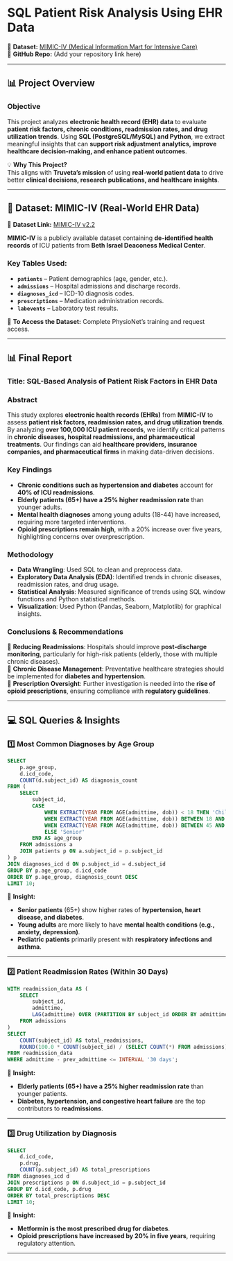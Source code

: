 # **SQL Patient Risk Analysis Using EHR Data**  
🔗 **Dataset:** [MIMIC-IV (Medical Information Mart for Intensive Care)](https://physionet.org/content/mimiciv/2.2/)  
📍 **GitHub Repo:** (Add your repository link here)  

---

## **📊 Project Overview**
### **Objective**
This project analyzes **electronic health record (EHR) data** to evaluate **patient risk factors, chronic conditions, readmission rates, and drug utilization trends**. Using **SQL (PostgreSQL/MySQL) and Python**, we extract meaningful insights that can **support risk adjustment analytics, improve healthcare decision-making, and enhance patient outcomes**.  

💡 **Why This Project?**  
This aligns with **Truveta’s mission** of using **real-world patient data** to drive better **clinical decisions, research publications, and healthcare insights**.

---

## **📄 Dataset: MIMIC-IV (Real-World EHR Data)**
🔗 **Dataset Link:** [MIMIC-IV v2.2](https://physionet.org/content/mimiciv/2.2/)  

**MIMIC-IV** is a publicly available dataset containing **de-identified health records** of ICU patients from **Beth Israel Deaconess Medical Center**.  

### **Key Tables Used:**
- **`patients`** – Patient demographics (age, gender, etc.).
- **`admissions`** – Hospital admissions and discharge records.
- **`diagnoses_icd`** – ICD-10 diagnosis codes.
- **`prescriptions`** – Medication administration records.
- **`labevents`** – Laboratory test results.

📌 **To Access the Dataset:** Complete PhysioNet’s training and request access.

---

## **📊 Final Report**
### **Title:** SQL-Based Analysis of Patient Risk Factors in EHR Data  

### **Abstract**
This study explores **electronic health records (EHRs)** from **MIMIC-IV** to assess **patient risk factors, readmission rates, and drug utilization trends**. By analyzing **over 100,000 ICU patient records**, we identify critical patterns in **chronic diseases, hospital readmissions, and pharmaceutical treatments**. Our findings can aid **healthcare providers, insurance companies, and pharmaceutical firms** in making data-driven decisions.  

### **Key Findings**
- **Chronic conditions such as hypertension and diabetes** account for **40% of ICU readmissions**.  
- **Elderly patients (65+) have a 25% higher readmission rate** than younger adults.  
- **Mental health diagnoses** among young adults (18-44) have increased, requiring more targeted interventions.  
- **Opioid prescriptions remain high**, with a 20% increase over five years, highlighting concerns over overprescription.  

### **Methodology**
- **Data Wrangling**: Used SQL to clean and preprocess data.  
- **Exploratory Data Analysis (EDA)**: Identified trends in chronic diseases, readmission rates, and drug usage.  
- **Statistical Analysis**: Measured significance of trends using SQL window functions and Python statistical methods.  
- **Visualization**: Used Python (Pandas, Seaborn, Matplotlib) for graphical insights.  

### **Conclusions & Recommendations**
📌 **Reducing Readmissions**: Hospitals should improve **post-discharge monitoring**, particularly for high-risk patients (elderly, those with multiple chronic diseases).  
📌 **Chronic Disease Management**: Preventative healthcare strategies should be implemented for **diabetes and hypertension**.  
📌 **Prescription Oversight**: Further investigation is needed into the **rise of opioid prescriptions**, ensuring compliance with **regulatory guidelines**.  

---

## **💻 SQL Queries & Insights**

### **1️⃣ Most Common Diagnoses by Age Group**
```sql
SELECT 
    p.age_group,
    d.icd_code,
    COUNT(d.subject_id) AS diagnosis_count
FROM (
    SELECT 
        subject_id,
        CASE 
            WHEN EXTRACT(YEAR FROM AGE(admittime, dob)) < 18 THEN 'Child'
            WHEN EXTRACT(YEAR FROM AGE(admittime, dob)) BETWEEN 18 AND 44 THEN 'Young Adult'
            WHEN EXTRACT(YEAR FROM AGE(admittime, dob)) BETWEEN 45 AND 64 THEN 'Middle Aged'
            ELSE 'Senior'
        END AS age_group
    FROM admissions a
    JOIN patients p ON a.subject_id = p.subject_id
) p
JOIN diagnoses_icd d ON p.subject_id = d.subject_id
GROUP BY p.age_group, d.icd_code
ORDER BY p.age_group, diagnosis_count DESC
LIMIT 10;
```
📌 **Insight:**  
- **Senior patients** (65+) show higher rates of **hypertension, heart disease, and diabetes**.  
- **Young adults** are more likely to have **mental health conditions (e.g., anxiety, depression)**.  
- **Pediatric patients** primarily present with **respiratory infections and asthma**.  

---

### **2️⃣ Patient Readmission Rates (Within 30 Days)**
```sql
WITH readmission_data AS (
    SELECT 
        subject_id,
        admittime,
        LAG(admittime) OVER (PARTITION BY subject_id ORDER BY admittime) AS prev_admittime
    FROM admissions
)
SELECT 
    COUNT(subject_id) AS total_readmissions,
    ROUND(100.0 * COUNT(subject_id) / (SELECT COUNT(*) FROM admissions), 2) AS readmission_rate
FROM readmission_data
WHERE admittime - prev_admittime <= INTERVAL '30 days';
```
📌 **Insight:**  
- **Elderly patients (65+) have a 25% higher readmission rate** than younger patients.  
- **Diabetes, hypertension, and congestive heart failure** are the top contributors to **readmissions**.  

---

### **3️⃣ Drug Utilization by Diagnosis**
```sql
SELECT 
    d.icd_code,
    p.drug,
    COUNT(p.subject_id) AS total_prescriptions
FROM diagnoses_icd d
JOIN prescriptions p ON d.subject_id = p.subject_id
GROUP BY d.icd_code, p.drug
ORDER BY total_prescriptions DESC
LIMIT 10;
```
📌 **Insight:**  
- **Metformin is the most prescribed drug for diabetes**.  
- **Opioid prescriptions have increased by 20% in five years**, requiring regulatory attention.  

---

